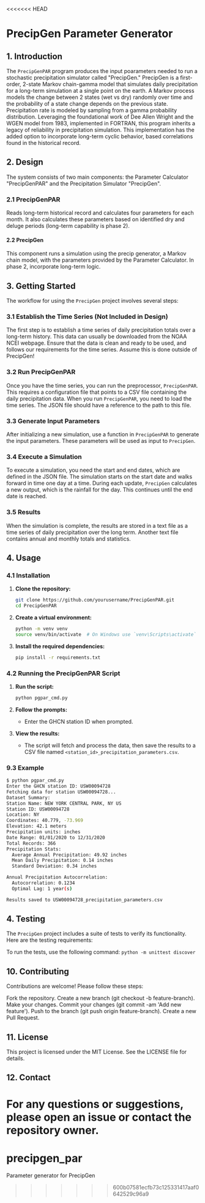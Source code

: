 <<<<<<< HEAD
# PrecipGen Parameter Generator

## 1. Introduction
The `PrecipGenPAR` program produces the input poarameters needed to run a stochastic precipitation simulator called "PrecipGen." PrecipGen is a first-order, 2-state Markov chain-gamma model that simulates daily precipitation for a long-term simulation at a single point on the earth. A Markov process models the change between 2 states (wet vs dry) randomly over time and the probability of a state change depends on the previous state. Precipitation rate is modeled by sampling from a gamma probability distribution. Leveraging the foundational work of Dee Allen Wright and the WGEN model from 1983, implemented in FORTRAN, this program inherits a legacy of reliability in precipitation simulation. This implementation has the added option to incorporate long-term cyclic behavior, based correlations found in the historical record.

## 2. Design
The system consists of two main components: the Parameter Calculator "PrecipGenPAR" and the Precipitation Simulator "PrecipGen".

### 2.1 PrecipGenPAR
Reads long-term historical record and calculates four parameters for each month. It also calculates these parameters based on identified dry and deluge periods (long-term capability is phase 2).

#### 2.2 PrecipGen
This component runs a simulation using the precip generator, a Markov chain model, with the parameters provided by the Parameter Calculator. In phase 2, incorporate long-term logic.

## 3. Getting Started
The workflow for using the `PrecipGen` project involves several steps:

### 3.1 Establish the Time Series (Not Included in Design)
The first step is to establish a time series of daily precipitation totals over a long-term history. This data can usually be downloaded from the NOAA NCEI webpage. Ensure that the data is clean and ready to be used, and follows our requirements for the time series. Assume this is done outside of PrecipGen!

### 3.2 Run PrecipGenPAR
Once you have the time series, you can run the preprocessor, `PrecipGenPAR`. This requires a configuration file that points to a CSV file containing the daily precipitation data. When you run `PrecipGenPAR`, you need to load the time series. The JSON file should have a reference to the path to this file.

### 3.3 Generate Input Parameters
After initializing a new simulation, use a function in `PrecipGenPAR` to generate the input parameters. These parameters will be used as input to `PrecipGen`.

### 3.4 Execute a Simulation
To execute a simulation, you need the start and end dates, which are defined in the JSON file. The simulation starts on the start date and walks forward in time one day at a time. During each update, `PrecipGen` calculates a new output, which is the rainfall for the day. This continues until the end date is reached.

### 3.5 Results
When the simulation is complete, the results are stored in a text file as a time series of daily precipitation over the long term. Another text file contains annual and monthly totals and statistics.

## 4. Usage

### 4.1 Installation

1. **Clone the repository:**

    ```sh
    git clone https://github.com/yourusername/PrecipGenPAR.git
    cd PrecipGenPAR
    ```

2. **Create a virtual environment:**

    ```sh
    python -m venv venv
    source venv/bin/activate  # On Windows use `venv\Scripts\activate`
    ```

3. **Install the required dependencies:**

    ```sh
    pip install -r requirements.txt
    ```

### 4.2 Running the PrecipGenPAR Script

1. **Run the script:**

    ```sh
    python pgpar_cmd.py
    ```

2. **Follow the prompts:**

    - Enter the GHCN station ID when prompted.

3. **View the results:**

    - The script will fetch and process the data, then save the results to a CSV file named `<station_id>_precipitation_parameters.csv`.

### 9.3 Example

```sh
$ python pgpar_cmd.py
Enter the GHCN station ID: USW00094728
Fetching data for station USW00094728...
Dataset Summary:
Station Name: NEW YORK CENTRAL PARK, NY US
Station ID: USW00094728
Location: NY
Coordinates: 40.779, -73.969
Elevation: 42.1 meters
Precipitation units: inches
Date Range: 01/01/2020 to 12/31/2020
Total Records: 366
Precipitation Stats:
  Average Annual Precipitation: 49.92 inches
  Mean Daily Precipitation: 0.14 inches
  Standard Deviation: 0.34 inches

Annual Precipitation Autocorrelation:
  Autocorrelation: 0.1234
  Optimal Lag: 1 year(s)

Results saved to USW00094728_precipitation_parameters.csv
```

## 4. Testing
The `PrecipGen` project includes a suite of tests to verify its functionality. Here are the testing requirements:

To run the tests, use the following command: `python -m unittest discover`

## 10. Contributing
Contributions are welcome! Please follow these steps:

Fork the repository.
Create a new branch (git checkout -b feature-branch).
Make your changes.
Commit your changes (git commit -am 'Add new feature').
Push to the branch (git push origin feature-branch).
Create a new Pull Request.
## 11. License
This project is licensed under the MIT License. See the LICENSE file for details.

## 12. Contact
For any questions or suggestions, please open an issue or contact the repository owner.
=======
# precipgen_par
Parameter generator for PrecipGen
>>>>>>> 600b07581ecfb73c125331417aaf0642529c96a9
